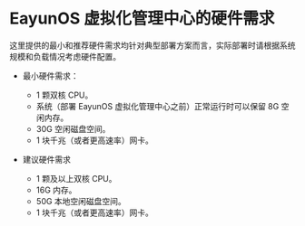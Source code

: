 # EayunOS 虚拟化管理中心的硬件需求

这里提供的最小和推荐硬件需求均针对典型部署方案而言，实际部署时请根据系统规模和负载情况考虑硬件配置。

* 最小硬件需求：

   * 1 颗双核 CPU。
   * 系统（部署 EayunOS 虚拟化管理中心之前）正常运行时可以保留 8G 空闲内存。
   * 30G 空闲磁盘空间。
   * 1 块千兆（或者更高速率）网卡。

* 建议硬件需求

   * 1 颗及以上双核 CPU。
   * 16G 内存。
   * 50G 本地空闲磁盘空间。
   * 1 块千兆（或者更高速率）网卡。
